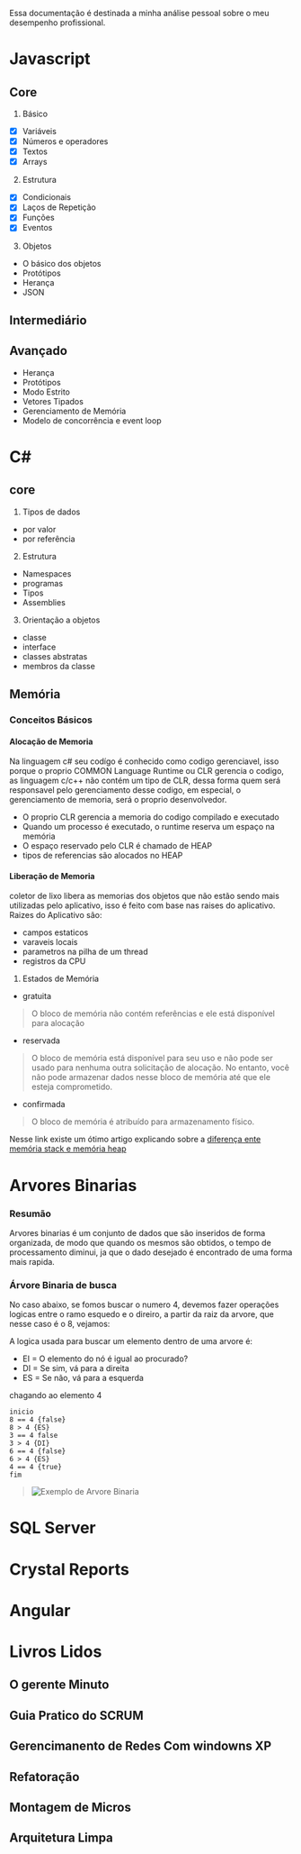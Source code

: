 Essa documentação é destinada a minha análise pessoal
sobre o meu desempenho profissional.

# Javascript 
## Core
1. Básico
 - [x] Variáveis
 - [x] Números e operadores
 - [x] Textos
 - [x] Arrays
2.  Estrutura
 - [x] Condicionais
 - [x] Laços de Repetição
 - [x] Funções
 - [x] Eventos
3. Objetos
 - O básico dos objetos
 - Protótipos
 - Herança
 - JSON
## Intermediário

## Avançado
- Herança
- Protótipos
- Modo Estrito
- Vetores Tipados
- Gerenciamento de Memória
- Modelo de concorrência e event loop

# C# 
## core
1. Tipos de dados
- por valor
- por referência
2. Estrutura
- Namespaces
- programas
- Tipos
- Assemblies
3. Orientação a objetos
- classe
- interface
- classes abstratas
- membros da classe


## Memória
### Conceitos Básicos
#### Alocação de Memoria
Na linguagem c# seu codígo é conhecido como codigo gerenciavel, isso porque o proprio COMMON Language Runtime ou CLR gerencia o codigo, as linguagem c/c++ não contém um tipo de CLR, dessa forma quem será responsavel pelo gerenciamento desse codigo, em especial, o gerenciamento de memoria, será o proprio desenvolvedor.
- O proprio CLR gerencia a memoria do codigo compilado e executado
- Quando um  processo é executado, o runtime reserva um espaço na memória
- O espaço reservado pelo CLR é chamado de HEAP
- tipos de referencias são alocados no HEAP

#### Liberação de Memoria
  coletor de lixo libera as memorias dos objetos que não estão sendo mais utilizadas pelo aplicativo, isso é feito com base nas raises do aplicativo.
 Raizes do Aplicativo são:
 - campos estaticos
 - varaveis locais
 - parametros na pilha de um thread
 - registros da CPU
 
1. Estados de Memória
- gratuita
> O bloco de memória não contém referências e ele está disponível para alocação 
- reservada
> O bloco de memória está disponível para seu uso e não pode ser usado para nenhuma outra solicitação de alocação. No entanto, você não pode armazenar dados nesse bloco de memória até que ele esteja comprometido.
- confirmada
> O bloco de memória é atribuído para armazenamento físico.

Nesse link existe um ótimo artigo explicando sobre a [diferença ente memória stack e memória heap](https://www.c-sharpcorner.com/article/stack-vs-heap-memory-c-sharp/) 


# Arvores Binarias
### Resumão
Arvores binarias é um conjunto de dados que são inseridos de forma organizada, de modo que quando os mesmos são obtidos, o tempo de processamento diminui, ja que o dado desejado é encontrado de uma forma mais rapida.

### Árvore Binaria de busca
No caso abaixo, se fomos buscar o numero 4, devemos fazer operações logicas entre o ramo esquedo e o direiro, a partir da raiz da arvore, que nesse caso é o 8, vejamos:

A logica usada para buscar um elemento dentro de uma arvore é:
- EI = O elemento do nó é igual ao procurado?
- DI = Se sim, vá para a direita
- ES = Se não, vá para a esquerda

chagando ao elemento  4 
```
inicio 
8 == 4 {false}
8 > 4 {ES}
3 == 4 false
3 > 4 {DI}
6 == 4 {false}
6 > 4 {ES}
4 == 4 {true}
fim

```
> ![Exemplo de Arvore Binaria](https://encrypted-tbn0.gstatic.com/images?q=tbn:ANd9GcRFmlprp5ozA302T9Vndm0olGuLKu1MefaPe5_t7PmmiHrZEdCkkMojBOzoMmS_9fvWDys&usqp=CAU)


# SQL Server


# Crystal Reports

# Angular

# Livros Lidos
## O gerente Minuto

## Guia Pratico do SCRUM

## Gerencimanento de Redes Com windowns XP

## Refatoração

## Montagem de Micros

## Arquitetura Limpa
